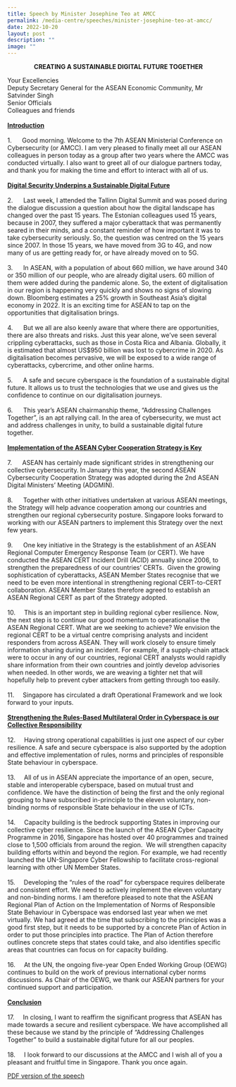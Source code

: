 ```yaml
---
title: Speech by Minister Josephine Teo at AMCC
permalink: /media-centre/speeches/minister-josephine-teo-at-amcc/
date: 2022-10-20
layout: post
description: ""
image: ""
---
```

<p style="text-align: center;"><strong>CREATING A SUSTAINABLE DIGITAL FUTURE TOGETHER<br>
</strong></p>
<p>Your Excellencies<br>
Deputy Secretary General for the ASEAN Economic Community, Mr Satvinder Singh<br>
Senior Officials<br>
Colleagues and friends<br>
<br>
<strong><span style="text-decoration: underline;">Introduction</span></strong><br>
<br>
1.<span style="white-space: pre;">		</span>Good morning. Welcome to the 7th ASEAN Ministerial Conference on Cybersecurity (or AMCC). I am very pleased to finally meet all our ASEAN colleagues in person today as a group after two years where the AMCC was conducted virtually. I also want to greet all of our dialogue partners today, and thank you for making the time and effort to interact with all of us.<br>
<br>
<strong><span style="text-decoration: underline;">Digital Security Underpins a Sustainable Digital Future</span></strong><br>
<br>
2.<span style="white-space: pre;">		</span>Last week, I attended the Tallinn Digital Summit and was posed during the dialogue discussion a question about how the digital landscape has changed over the past 15 years. The Estonian colleagues used 15 years, because in 2007, they suffered a major cyberattack that was permanently seared in their minds, and a constant reminder of how important it was to take cybersecurity seriously. So, the question was centred on the 15 years since 2007. In those 15 years, we have moved from 3G to 4G, and now many of us are getting ready for, or have already moved on to 5G.&nbsp;<br>
<br>
3.<span style="white-space: pre;">		</span>In ASEAN, with a population of about 660 million, we have around 340 or 350 million of our people, who are already digital users. 60 million of them were added during the pandemic alone. So, the extent of digitalisation in our region is happening very quickly and shows no signs of slowing down. Bloomberg estimates a 25% growth in Southeast Asia’s digital economy in 2022. It is an exciting time for ASEAN to tap on the opportunities that digitalisation brings.&nbsp;<br>
<br>
4.<span style="white-space: pre;">		</span>But we all are also keenly aware that where there are opportunities, there are also threats and risks. Just this year alone, we’ve seen several crippling cyberattacks, such as those in Costa Rica and Albania. Globally, it is estimated that almost US$950 billion was lost to cybercrime in 2020. As digitalisation becomes pervasive, we will be exposed to a wide range of cyberattacks, cybercrime, and other online harms.&nbsp;<br>
<br>
5.<span style="white-space: pre;">		</span>A safe and secure cyberspace is the foundation of a sustainable digital future. It allows us to trust the technologies that we use and gives us the confidence to continue on our digitalisation journeys.&nbsp;&nbsp;<br>
<br>
6.<span style="white-space: pre;">		</span>This year’s ASEAN chairmanship theme, “Addressing Challenges Together”, is an apt rallying call. In the area of cybersecurity, we must act and address challenges in unity, to build a sustainable digital future together.&nbsp;<br>
<br>
<strong><span style="text-decoration: underline;">Implementation of the ASEAN Cyber Cooperation Strategy is Key</span></strong><br>
<br>
7.<span style="white-space: pre;">		</span>ASEAN has certainly made significant strides in strengthening our collective cybersecurity. In January this year, the second ASEAN Cybersecurity Cooperation Strategy was adopted during the 2nd ASEAN Digital Ministers’ Meeting (ADGMIN).<br>
<br>
8.<span style="white-space: pre;">		</span>Together with other initiatives undertaken at various ASEAN meetings, the Strategy will help advance cooperation among our countries and strengthen our regional cybersecurity posture. Singapore looks forward to working with our ASEAN partners to implement this Strategy over the next few years.&nbsp;<br>
<br>
9.<span style="white-space: pre;">		</span>One key initiative in the Strategy is the establishment of an ASEAN Regional Computer Emergency Response Team (or CERT). We have conducted the ASEAN CERT Incident Drill (ACID) annually since 2006, to strengthen the preparedness of our countries’ CERTs.&nbsp; Given the growing sophistication of cyberattacks, ASEAN Member States recognise that we need to be even more intentional in strengthening regional CERT-to-CERT collaboration. ASEAN Member States therefore agreed to establish an ASEAN Regional CERT as part of the Strategy adopted.&nbsp;<br>
<br>
10.<span style="white-space: pre;">		</span>This is an important step in building regional cyber resilience. Now, the next step is to continue our good momentum to operationalise the ASEAN Regional CERT. What are we seeking to achieve? We envision the regional CERT to be a virtual centre comprising analysts and incident responders from across ASEAN. They will work closely to ensure timely information sharing during an incident. For example, if a supply-chain attack were to occur in any of our countries, regional CERT analysts would rapidly share information from their own countries and jointly develop advisories when needed. In other words, we are weaving a tighter net that will hopefully help to prevent cyber attackers from getting through too easily.<br>
<br>
11.<span style="white-space: pre;">		</span>Singapore has circulated a draft Operational Framework and we look forward to your inputs.&nbsp;<br>
<br>
<strong><span style="text-decoration: underline;">Strengthening the Rules-Based Multilateral Order in Cyberspace is our Collective Responsibility</span></strong><br>
<br>
12.<span style="white-space: pre;">		</span>Having strong operational capabilities is just one aspect of our cyber resilience. A safe and secure cyberspace is also supported by the adoption and effective implementation of rules, norms and principles of responsible State behaviour in cyberspace.&nbsp;&nbsp;<br>
<br>
13.<span style="white-space: pre;">		</span>All of us in ASEAN appreciate the importance of an open, secure, stable and interoperable cyberspace, based on mutual trust and confidence. We have the distinction of being the first and the only regional grouping to have subscribed in-principle to the eleven voluntary, non-binding norms of responsible State behaviour in the use of ICTs.<br>
<br>
14.<span style="white-space: pre;">		</span>Capacity building is the bedrock supporting States in improving our collective cyber resilience. Since the launch of the ASEAN Cyber Capacity Programme in 2016, Singapore has hosted over 40 programmes and trained close to 1,500 officials from around the region.&nbsp; We will strengthen capacity building efforts within and beyond the region. For example, we had recently launched the UN-Singapore Cyber Fellowship to facilitate cross-regional learning with other UN Member States.&nbsp;<br>
<br>
15.<span style="white-space: pre;">		</span>Developing the “rules of the road” for cyberspace requires deliberate and consistent effort. We need to actively implement the eleven voluntary and non-binding norms. I am therefore pleased to note that the ASEAN Regional Plan of Action on the Implementation of Norms of Responsible State Behaviour in Cyberspace was endorsed last year when we met virtually. We had agreed at the time that subscribing to the principles was a good first step, but it needs to be supported by a concrete Plan of Action in order to put those principles into practice. The Plan of Action therefore outlines concrete steps that states could take, and also identifies specific areas that countries can focus on for capacity building.&nbsp;<br>
<br>
16.<span style="white-space: pre;">		</span>At the UN, the ongoing five-year Open Ended Working Group (OEWG) continues to build on the work of previous international cyber norms discussions. As Chair of the OEWG, we thank our ASEAN partners for your continued support and participation.&nbsp;<br>
<br>
<strong><span style="text-decoration: underline;">Conclusion</span></strong><br>
<br>
17.<span style="white-space: pre;">		</span>In closing, I want to reaffirm the significant progress that ASEAN has made towards a secure and resilient cyberspace. We have accomplished all these because we stand by the principle of “Addressing Challenges Together” to build a sustainable digital future for all our peoples.&nbsp;<br>
<br>
18.<span style="white-space: pre;">		</span>I look forward to our discussions at the AMCC and I wish all of you a pleasant and fruitful time in Singapore. Thank you once again.</p>

[PDF version of the speech](/files/Speeches%202022/mins%20amcc%20speech.pdf)